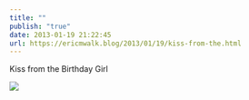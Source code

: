 ```yaml
---
title: ""
publish: "true"
date: 2013-01-19 21:22:45
url: https://ericmwalk.blog/2013/01/19/kiss-from-the.html
---
```


Kiss from the Birthday Girl

![](https://ericmwalk.blog/uploads/2022/5952e7da65.jpg)